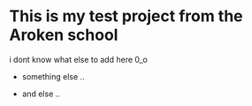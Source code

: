 # This is my test project from the Aroken school

i dont know what else to add here 0_o
















* something else ..









* and else ..